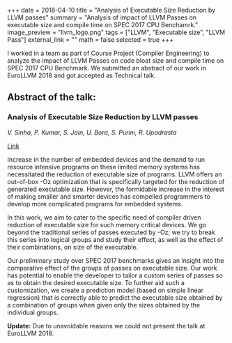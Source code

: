 +++
date = 2018-04-10
title = "Analysis of Executable Size Reduction by LLVM passes"
summary = "Analysis of impact of LLVM Passes on executable size and compile time on SPEC 2017 CPU Benchamrk."
image_preview = "llvm_logo.png"
tags = ["LLVM", "Executable size", "LLVM Pass"]
external_link = ""
math = false
selected = true
+++

I worked in a team as part of Course Project (Compiler Engineering) to analyze
the impact of LLVM Passes on code bloat size and compile time on SPEC 2017 CPU
Benchmark. We submitted an abstract of our work in EuroLLVM 2018 and got
accepted as Technical talk.<!--more-->

## Abstract of the talk:

### Analysis of Executable Size Reduction by LLVM passes

*V. Sinha, P. Kumar, S. Jain, U. Bora, S. Purini, R. Upadrasta*

[Link](https://llvm.org/devmtg/2018-04/talks.html#Talk_3)

Increase in the number of embedded devices and the demand to run resource
intensive programs on these limited memory systems has necessitated the
reduction of executable size of programs. LLVM offers an out-of-box -Oz
optimization that is specifically targeted for the reduction of generated
executable size. However, the formidable increase in the interest of making
smaller and smarter devices has compelled programmers to develop more
complicated programs for embedded systems.

In this work, we aim to cater to the specific need of compiler driven
reduction of executable size for such memory critical devices. We go beyond
the traditional series of passes executed by -Oz; we try to break this series
into logical groups and study their effect, as well as the effect of their
combinations, on size of the executable.

Our preliminary study over SPEC 2017 benchmarks gives an insight into the
comparative effect of the groups of passes on executable size. Our work has
potential to enable the developer to tailor a custom series of passes so as to
obtain the desired executable size. To further aid such a customization, we
create a prediction model (based on simple linear regression) that is correctly
able to predict the executable size obtained by a combination of groups when
given only the sizes obtained by the individual groups.

**Update:** Due to unavoidable reasons we could not present the talk at
EuroLLVM 2018.

